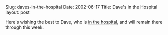 Slug: daves-in-the-hospital
Date: 2002-06-17
Title: Dave's in the Hospital
layout: post

Here&#39;s wishing the best to Dave, who is <a href="http://jrobb.userland.com/2002/06/16.html#a2017">in the hospital</a>, and will remain there through this week.
